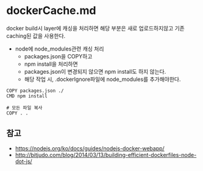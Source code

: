 # dockerCache.md

docker build시 layer에 캐싱을 처리하면 해당 부분은 새로 업로드하지않고 기존 caching된 값을 사용한다.

* node에 node_modules관련 캐싱 처리
  * packages.json을 COPY하고
  * npm install을 처리하면
  * packages.json이 변경되지 않으면 npm install도 하지 않는다.
  * 해당 작업 시, .dockerIgnore파일에 node_modules를 추가해야한다.

```docker
COPY packages.json ./
CMD npm install

# 모든 파일 복사
COPY . .
```

## 참고
* https://nodejs.org/ko/docs/guides/nodejs-docker-webapp/
* http://bitjudo.com/blog/2014/03/13/building-efficient-dockerfiles-node-dot-js/
